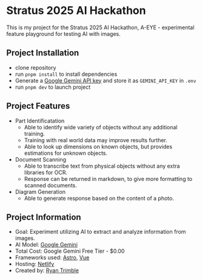 # Stratus 2025 AI Hackathon

This is my project for the Stratus 2025 AI Hackathon, A-EYE - experimental feature playground for testing AI with images.

## Project Installation

- clone repository
- run `pnpm install` to install dependencies
- Generate a [Google Gemini API key](https://aistudio.google.com/app/apikey) and store it as `GEMINI_API_KEY` in `.env`
- run `pnpm dev` to launch project

## Project Features
- Part Identificatation
  - Able to identify wide variety of objects without any additional training.
  - Training with real world data may improve results further.
  - Able to look up dimensions on known objects, but provides estimations for unknown objects.
- Document Scanning
  - Able to transcribe text from physical objects without any extra libraries for OCR.
  - Response can be returned in markdown, to give more formatting to scanned documents.
- Diagram Generation
  - Able to generate response based on the content of a photo.

## Project Information

- Goal: Experiment utilizing AI to extract and analyze information from images.
- AI Model: [Google Gemini](https://aistudio.google.com/)
- Total Cost: Google Gemini Free Tier - $0.00
- Frameworks used: [Astro](https://astro.build/), [Vue](https://vuejs.org/)
- Hosting: [Netlify](https://netlify.com/)
- Created by: [Ryan Trimble](https://ryantrimble.com/)